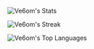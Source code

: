 ![Ve6om's Stats](https://github-readme-stats.vercel.app/api?username=Ve6om&theme=prussian&show_icons=true&hide_border=true&count_private=true)

![Ve6om's Streak](https://github-readme-streak-stats.herokuapp.com/?user=Ve6om&theme=prussian&hide_border=true)

![Ve6om's Top Languages](https://github-readme-stats.vercel.app/api/top-langs/?username=Ve6om&theme=prussian&show_icons=true&hide_border=true&layout=compact)
